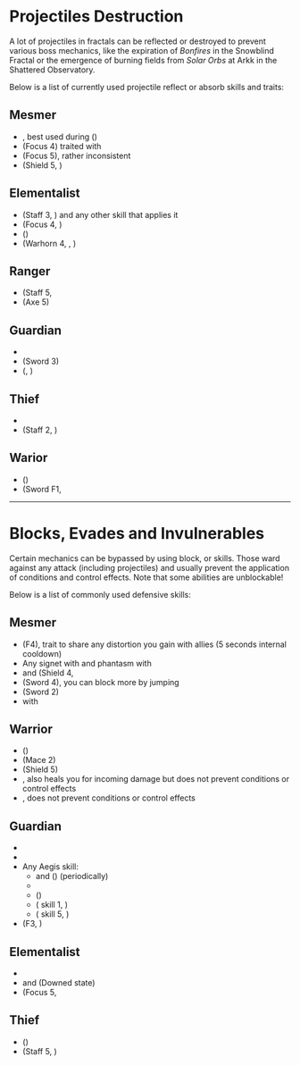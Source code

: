 # Projectiles Destruction
A lot of projectiles in fractals can be reflected or destroyed to prevent various boss mechanics, like the expiration of *Bonfires* in the Snowblind Fractal or the emergence of burning fields from *Solar Orbs* at Arkk in the Shattered Observatory.

Below is a list of currently used projectile reflect or absorb skills and traits:

## Mesmer
* <Skill id="10302"/>, best used during <Skill id="29830"/> (<Specialization name="chronomancer"/>)
* <Skill id="10186"/> (Focus 4) traited with <Trait id="751"/>
* <Skill id="10282"/> (Focus 5), rather inconsistent
* <Skill id="30643"/> (Shield 5, <Specialization name="chronomancer"/>)

## Elementalist
* <Skill id="5685"/> (Staff 3, <Skill id="5495"/>) and any other skill that applies it
* <Skill id="5530"/> (Focus 4, <Skill id="5494"/>)
* <Skill id="30432"/> (<Specialization name="tempest"/>)
* <Skill id="29453"/> (Warhorn 4, <Skill id="5495"/>, <Specialization name="tempest"/>)

## Ranger
* <Skill id="31496"/> (Staff 5, <Specialization name="druid"/>
* <Skill id="12639"/> (Axe 5)

## Guardian
* <Skill id="9251"/>
* <Skill id="9107"/> (Sword 3)
* <Skill id="41836"/> (<Skill id="42259"/>, <Specialization name="firebrand"/>)

## Thief
* <Skill id="14184"/>
* <Skill id="30434"/> (Staff 2, <Specialization name="daredevil"/>)

## Warior
* <Skill id="30074"/> (<Specialization name="berserker"/>)
* <Skill id="30682"/> (Sword F1, <Specialization name="berserker"/>

---

# Blocks, Evades and Invulnerables
Certain mechanics can be bypassed by using block, <Effect name="invulnerability"/> or <Boon name="aegis"/> skills. Those ward against any attack (including projectiles) and usually prevent the application of conditions and control effects. Note that some abilities are unblockable!

Below is a list of commonly used defensive skills:

## Mesmer
* <Skill id="10192"/> (F4), trait <Trait id="1852"/> to share any distortion you gain with allies (5 seconds internal cooldown)
* Any signet with <Trait id="713"/> and phantasm with <Trait id="1866"/>
* <Skill id="30769"/> and <Skill id="29649"/> (Shield 4, <Specialization name="chronomancer"/>
* <Skill id="10280"/> (Sword 4), you can block more by jumping
* <Skill id="10334"/> (Sword 2)
* <Skill id="29526"/> with <Boon name="aegis"/>

## Warrior
* <Skill id="30074"/> (<Specialization name="berserker"/>)
* <Skill id="14507"/> (Mace 2)
* <Skill id="14362"/> (Shield 5)
* <Skill id="21815"/>, also heals you for incoming damage but does not prevent conditions or control effects
* <Skill id="14392"/>, does not prevent conditions or control effects

## Guardian
* <Skill id="9102"/>
* <Skill id="9154"/>
* Any Aegis skill:
    * <Skill id="9118"/> and <Skill id="42259"/> (<Specialization name="firebrand"/>) (periodically)
    * <Skill id="9084"/>
    * <Skill id="41475"/> (<Specialization name="firebrand"/>)
    * <Skill id="42986"/> (<Skill id="42259"/> skill 1, <Specialization name="firebrand"/>)
    * <Skill id="44455"/> (<Skill id="42259"/> skill 5, <Specialization name="firebrand"/>)
* <Skill id="30029"/> (F3, <Specialization name="dragonhunter"/>)

## Elementalist
* <Skill id="5641"/>
* <Skill id="5554"/> and <Skill id="5564"/> (Downed state)
* <Skill id="5521"/> (Focus 5, <Skill id="5495"/>

## Thief
* <Skill id="30661"/> (<Specialization name="daredevil"/>)
* <Skill id="30597"/> (Staff 5, <Specialization name="daredevil"/>)
